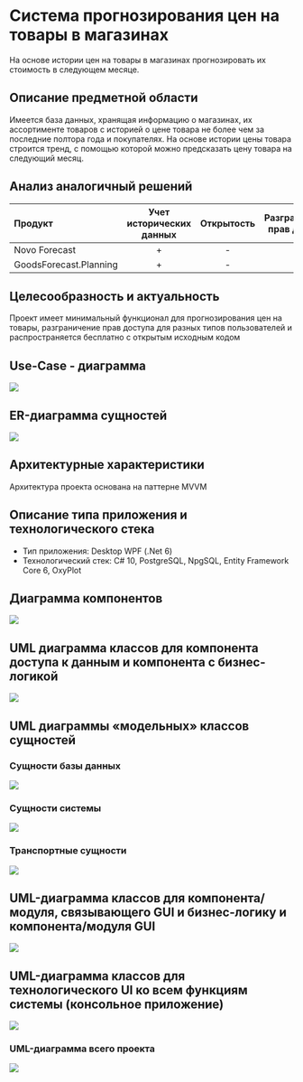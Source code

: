 # Система прогнозирования цен на товары в магазинах
На основе истории цен на товары в магазинах прогнозировать их стоимость в следующем месяце.

## Описание предметной области
Имеется база данных, хранящая информацию о магазинах, их ассортименте товаров с историей о цене товара не более чем за последние полтора года и покупателях. На основе истории цены товара строится тренд, с помощью которой можно предсказать цену товара на следующий месяц.

## Анализ аналогичный решений

Продукт | Учет исторических данных | Открытость | Разграничение прав доступа
:-------|:------------------------:|:----------:|:-------------------------:
Novo Forecast |+|-|+
GoodsForecast.Planning |+|-|-

## Целесообразность и актуальность
Проект имеет минимальный функционал для прогнозирования цен на товары, разграничение прав доступа для разных типов пользователей и распространяется бесплатно с открытым исходным кодом

## Use-Case - диаграмма
![](/docs/imgs/use_case.drawio.png)

## ER-диаграмма сущностей
![](/docs/imgs/ER.drawio.png)

## Архитектурные характеристики
Архитектура проекта основана на паттерне MVVM

## Описание типа приложения и технологического стека
* Тип приложения: Desktop WPF (.Net 6)
* Технологический стек: C# 10, PostgreSQL, NpgSQL, Entity Framework Core 6, OxyPlot

## Диаграмма компонентов
![](/docs/imgs/HighComponents.drawio.png)

## UML диаграмма классов для компонента доступа к данным и компонента с бизнес-логикой
![](/docs/imgs/DABL.png)

## UML диаграммы «модельных» классов сущностей

### Сущности базы данных
![](/docs/imgs/ModelClassesDB.png)

### Сущности системы
![](/docs/imgs/SysEntities.png)

### Транспортные сущности
![](/docs/imgs/TranspEntities.png)

## UML-диаграмма классов для компонента/модуля, связывающего GUI и бизнес-логику и компонента/модуля GUI
![](/docs/imgs/views.jpg)

## UML-диаграмма классов для технологического UI ко всем функциям системы (консольное приложение)
![](/docs/imgs/technic_ui.jpg)

### UML-диаграмма всего проекта
![](/docs/imgs/AllDiagram.jpg)